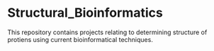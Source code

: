 # Structural_Bioinformatics
This repository contains projects relating to determining structure of protiens using current bioinformatical techniques. 
